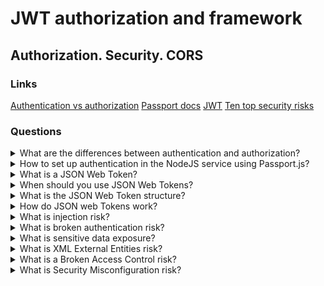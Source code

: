 # JWT authorization and framework

## Authorization. Security. CORS

### Links
[Authentication vs authorization](https://medium.datadriveninvestor.com/authentication-vs-authorization-716fea914d55)
[Passport docs](http://www.passportjs.org/docs/)
[JWT](https://jwt.io/introduction)
[Ten top security risks](https://owasp.org/www-project-top-ten/)

### Questions

<details>
  <summary>What are the differences between authentication and authorization?</summary>
  
  A lot of times, authentication and authorization are mixed sentences. But they have differences between each other.

  Authentication is validating user credentials such as username, password, etc. An authenticating system usually identities users by a username and password. Besides, the auth systems could have different elements. Based on the security level, authentication factors can vary from one of the following:
  
  * Single-Factor Authentication: This is the simplest form of authentication method, which requires a password to grant user access to a particular system such as a website or a network. 
  
  * Two-Factor Authentication: This is the most popular and safe authentication type. It requires not only a username and password but also a piece of information only the user knows. 
  
  * Multi-Factor Authentication: This is the most advanced type of authentication, which requires two or more levels of security from independent categories of authentication to grant user access to the system.
  
  Authorization is a process that allows getting access to resources such as files, databases, APIs, etc. So authorization verifies user rights.

</details>

<details>
  <summary>How to set up authentication in the NodeJS service using Passport.js?</summary>
  
  Passport is authentication middleware for Node.js. Extremely flexible and modular. Any application based on express.js can use it. A comprehensive set of strategies support authentication using a username and password, Facebook, Twitter, and more.
  
  So for using, it is possible to install Passport.js and one or more strategies. For more look into documentation.

</details>

<details>
  <summary>What is a JSON Web Token?</summary>
  
  JSON Web Token (JWT) is an open standard (RFC 7519) that defines a compact and self-contained way for securely transmitting information between parties as a JSON object. This information can be verified and trusted because it is digitally signed.

</details>

<details>
  <summary>When should you use JSON Web Tokens?</summary>
  
  It is possible to use JWT for authorization and information exchange:

  * Authorization: It is the most common scenario for using JWT. After the login process, each request will include the JWT, which allows getting access.
  
  * Information Exchange: JSON Web Tokens are a good way of securely transmitting information between parties. Because JWTs can be signed - for example, using public/private key pairs - you can be sure the senders are who they say they are.

</details>

<details>
  <summary>What is the JSON Web Token structure?</summary>
  
  JWT contains three parts:

  * Header. Generally, it has two values: type of the token (JWT), and the signing algorithm, such as HMAC SHA256 or RSA.
  
  * Payload. The part of the token, which contains the claims. There are three types of claims: registered, public, and private.
  
  * Signature. It allows verifying that the message wasn't changed.

</details>

<details>
  <summary>How do JSON web Tokens work?</summary>

  In authentication, when the user successfully logs in using their credentials, the server returns JWT. In general, you should not keep tokens longer than required.

  Whenever the user wants to access a protected route or resource, the user agent should send the JWT, typically in the Authorization header using the Bearer schema.

</details>

<details>
  <summary>What is injection risk?</summary>

  The injection flaws, such as SQL, NoSQL, OS, and LDAP injection, occur when an application includes untrusted data as part of a command or query. So attackers can trick and run some commands without proper authorization. So, the application can lose, change data or disclose them to unauthorized parties. From time to time, it is possible to lose control of a host.

  The application is vulnerable to attack when:

  * User-supplied data is not validated, filtered, or sanitized by the application.
  The application uses dynamic queries or non-parameterized calls without context-aware escaping.

  * Hostile data are used within object-relational mapping (ORM) search parameters to extract additional, sensitive records.

  * Dangerous data are used or concatenated, such that the SQL or command contains both structure and hostile data in dynamic queries or stored procedures.

  Solving:

  * The preferred option is to use a safe API, which avoids using the interpreter entirely or provides a parameterized interface or migrate to use Object Relational Mapping Tools (ORMs).

  * Use positive or whitelist server-side input validation. It is not a complete defence as many applications require special characters, such as text areas or APIs for mobile applications.

  * For any residual dynamic queries, escape special characters.

  * Use LIMIT and other SQL controls within queries to prevent mass disclosure of records in case of SQL injection.

  Example:
  
  An application uses untrusted data in the construction of the following vulnerable SQL call:
  
  ```String query = "SELECT * FROM accounts WHERE custID='" + request.getParameter("id") + "'";```

  In both cases, the attacker modifies the id parameter value in their browser to send: ```' or '1'='1```. For example:

  ```http://example.com/app/accountView?id=' or '1'='1```

</details>

<details>
  <summary>What is broken authentication risk?</summary>

  Application authentication and session management functionality often have an implementation that allows attackers to compromise passwords, keys, session tokens, etc.

  Confirmation of the user identity, authentication, and session management is critical to protect against authentication-related attacks. There may be authentication weaknesses if the application:

  * Permit automated attacks such as credential stuffing, where the attacker has a list of valid usernames and passwords.

  * Permit brute force or other automated attacks.

  * Permit default, weak, or well-known passwords, such as Password1 or admin/admin.

  * Use weak or ineffective credential recovery and forget password processes, such as knowledge-based answers, which cannot be made safe.

  * Uses plain text, encrypted, or weakly hashed passwords (see A3:2017-Sensitive Data Exposure).

  * Have missing or ineffective multi-factor authentication.

  * Exposes Session IDs in the URL (e.g., URL rewriting).

  * Do not rotate Session IDs after successful login.

  * Do not invalidate Session IDs. User sessions or authentication tokens.

  Solving:

  * Where possible, implement multi-factor authentication to prevent credential stuffing, brute force, and stolen credential reuse attacks.

  * Do not ship or deploy with any default credentials, particularly for admin users.

  * Implement weak password checks, such as testing new or changed passwords against a list of the top 10000 worst passwords.

  * Align password length, complexity and rotation policies.

  * Ensure registration, credential recovery, and API pathways have protection against account enumeration attacks by using the same messages for all outcomes.

  * Limit or increasingly delay failed login attempts. Log all failures and alert administrators when credential stuffing, brute force, or other attacks are detected.

  * Use a server-side, secure, built-in session manager that generates a new random session ID with high entropy after login. Session IDs should not be in the URL, be securely stored and invalidated after logout, idle, and absolute timeouts.

</details>

<details>
  <summary>What is sensitive data exposure?</summary>

  Many web applications and APIs do not protect sensitive data, such as financial, healthcare, and PII. Attackers may steal or modify such weakly protected data to conduct credit card fraud, identity theft, or other crimes. Sensitive data may be compromised without extra protection, such as encryption at rest or in transit, and requires special precautions when exchanged with the browser.

  The first thing is to determine the protection needs of data in transit and at rest. For example, passwords, credit card numbers, health records, personal information and business secrets require extra protection. For all such data:

  * Protocols such as HTTP, SMTP and FTP should be concerned because they transmit data into clear text.

  * Using old or weak cryptographic algorithms.

  * Using weak crypto keys.

  * Using not enforced encryption.

  * Using invalid certificates.

  Do the following, at a minimum, and consult the references:

  * Classify data processed, stored or transmitted by an application. Identify which data is sensitive according to privacy laws, regulatory requirements, or business needs.

  * Apply controls as per the classification.

  * Avoid storing sensitive data unnecessarily. Discard it as soon as possible or use PCI DSS compliant tokenization or even truncation. 

  * Make sure to encrypt all sensitive data at rest.

  * Ensure up-to-date and more secure standard algorithms, protocols, and keys are in place; use proper key management.

  * Encrypt all data in transit with security protocols such as TLS with perfect forward secrecy (PFS) cyphers.

  * Disable caching for a response that contains sensitive data.

  * Store passwords using adaptive and salted hashing functions with a work factor (delay factor).

  * Verification.

</details>

<details>
  <summary>What is XML External Entities risk?</summary>

  Many older or poorly configured XML processors evaluate external entity references within XML documents. It is possible to use external entities to disclose internal files using the file URI handler, internal file shares, internal port scanning, remote code execution, and denial of service attacks.

  Applications and in particular XML-based web services or downstream integrations might be vulnerable to attack if:

  * To use untrusted data.

  * Any of the XML processors in the application has document type definitions (DTDs) enabled. As the exact mechanism for disabling DTD processing varies by the processor.

  * SAML protocol for identity processing within federated security or single sign-on (SSO) purposes. SAML uses XML for identity assertions and may be vulnerable.

  * If the application uses SOAP before version 1.2, it is likely susceptible to XXE attacks.

  Developer training is essential to identify and mitigate XXE. Besides that, preventing XXE requires:

  * Whenever possible, use less complex data formats (JSON) and avoid serialization of sensitive data.

  * Patch or upgrade all XML processors and libraries.

  * Disable XML external entity and DTD processing in all XML parsers in the application.

  * Implement positive server-side input validation, filtering, or sanitization to prevent hostile data within XML documents, headers, or nodes.

  * Verify that XML or XSL file upload functionality validates incoming XML using XSD validation or similar.

  * SAST tools can help detect XXE in source code, although manual code review is the best alternative in large, complex applications with many integrations.

</details>

<details>
  <summary>What is a Broken Access Control risk?</summary>

  Restrictions on what authenticated users are allowed to do are often not enough enforced.

  Access control enforces policy such that users cannot act outside of their intended permissions. Failures typically lead to unauthorized information disclosure, modification or destruction of all data, or performing a business function outside. Common access control vulnerabilities include:

  * Bypassing access control checks by modifying the URL, internal application state, or the HTML page, or simply using a custom API attack tool.

  * Allowing the primary key to be changed to different users' records, permitting viewing or editing someone else's account.

  * Elevation of privilege.

  * Metadata manipulation, such as replaying or tampering with a JSON Web Token (JWT) access control token or a cookie or hidden field manipulated to elevate privileges, or abusing JWT invalidation.

  * CORS misconfiguration allows unauthorized API access.

  * Force browsing to authenticated pages as an unauthenticated user. Accessing API with missing access controls for POST, PUT and DELETE.

  Access control is only effective if enforced in trusted server-side code or server-less API, where the attacker cannot modify the access control check or metadata.

  * Except for public resources, deny by default.

  * Implement access control mechanisms once and re-use them throughout the application, including minimizing CORS usage.

  * Model access controls should enforce record own, rather than accepting that the user can create, read, update, or delete any records.

  * Enforce unique application business limit requirements into domain models.

  * Disable webserver directory listing and ensure file metadata (e.g. .git) and backup files are not present within web roots.

  * Log access control failures, alert admins when appropriate (e.g. repeated failures).
  Invalidate JWT tokens on the server after logout.

  Developers and QA staff should include functional access control unit and integration tests.

</details>

<details>
  <summary>What is Security Misconfiguration risk?</summary>

  Security misconfiguration is the most commonly seen issue. It is the main result of insecure default configurations, incomplete or ad hoc configurations, open cloud storage, misconfigured HTTP headers, and verbose error messages containing sensitive information.

  The application might be vulnerable if the application is:

  * Miss appropriate improperly configured permissions on cloud services.

  * Unnecessary features are enabled or installed (e.g. unnecessary ports, services, pages, accounts, or privileges).

  * Default accounts and their passwords still enabled and unchanged.

  * Error handling reveals stack traces or other overly informative error messages to users.

  * For upgraded systems, the latest security features are disabled or not configured securely.

  * The security settings in the application servers, application frameworks (e.g. Struts, Spring, ASP.NET), libraries, databases, etc. not set to secure values.

  * The server does not send security headers or directives.

  * The software is out of date or vulnerable.

  Without a concerted, repeatable application security configuration process, systems are at a higher risk.

</details>
